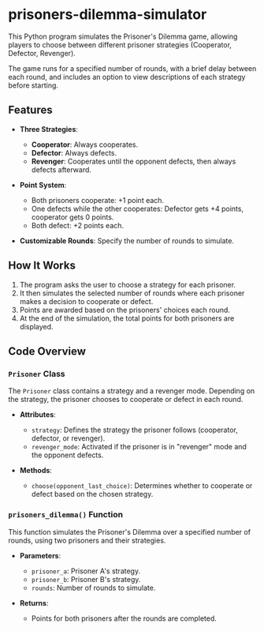 # prisoners-dilemma-simulator
This Python program simulates the Prisoner's Dilemma game, allowing players to choose between different prisoner strategies (Cooperator, Defector, Revenger).

The game runs for a specified number of rounds, with a brief delay between each round, and includes an option to view descriptions of each strategy before starting.

## Features

- **Three Strategies**:
  - **Cooperator**: Always cooperates.
  - **Defector**: Always defects.
  - **Revenger**: Cooperates until the opponent defects, then always defects afterward.
  
- **Point System**:
  - Both prisoners cooperate: +1 point each.
  - One defects while the other cooperates: Defector gets +4 points, cooperator gets 0 points.
  - Both defect: +2 points each.

- **Customizable Rounds**: Specify the number of rounds to simulate.

## How It Works

1. The program asks the user to choose a strategy for each prisoner.
2. It then simulates the selected number of rounds where each prisoner makes a decision to cooperate or defect.
3. Points are awarded based on the prisoners' choices each round.
4. At the end of the simulation, the total points for both prisoners are displayed.

## Code Overview

### `Prisoner` Class

The `Prisoner` class contains a strategy and a revenger mode. Depending on the strategy, the prisoner chooses to cooperate or defect in each round.

- **Attributes**:
  - `strategy`: Defines the strategy the prisoner follows (cooperator, defector, or revenger).
  - `revenger_mode`: Activated if the prisoner is in "revenger" mode and the opponent defects.

- **Methods**:
  - `choose(opponent_last_choice)`: Determines whether to cooperate or defect based on the chosen strategy.

### `prisoners_dilemma()` Function

This function simulates the Prisoner's Dilemma over a specified number of rounds, using two prisoners and their strategies.

- **Parameters**:
  - `prisoner_a`: Prisoner A's strategy.
  - `prisoner_b`: Prisoner B's strategy.
  - `rounds`: Number of rounds to simulate.
  
- **Returns**:
  - Points for both prisoners after the rounds are completed.
